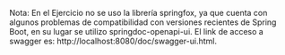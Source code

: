 Nota:
En el Ejercicio no se uso la librería springfox, ya que cuenta con algunos problemas de compatibilidad
con versiones recientes de Spring Boot, en su lugar se utilizo springdoc-openapi-ui.
El link de acceso a swagger es: http://localhost:8080/doc/swagger-ui.html.